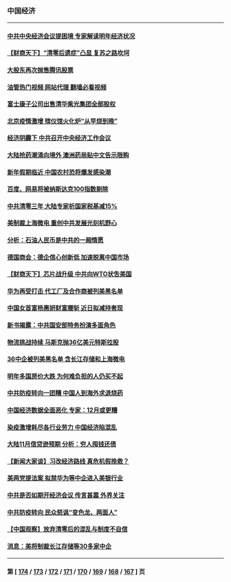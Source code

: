 ### 中国经济
---
#### [中共中央经济会议提困境 专家解读明年经济状况](../../pages/ncid283/n13886550.md?12180045) 
#### [【财商天下】“清零后遗症”凸显 复苏之路坎坷](../../pages/ncid283/n13886408.md?12180045) 
#### [大股东再次抛售腾讯股票](../../pages/ncid283/n13886363.md?12180045) 
#### [油管热门视频 网站代理 翻墙必看视频](http://138.2.39.72:81/youtube.html?epic-marker?12180045)
#### [富士康子公司出售清华紫光集团全部股权](../../pages/ncid283/n13886348.md?12180045) 
#### [北京疫情激增 殡仪馆火化炉“从早烧到晚”](../../pages/ncid283/n13886237.md?12180045) 
#### [经济阴霾下 中共召开中央经济工作会议](../../pages/ncid283/n13886283.md?12180045) 
#### [大陆抢药潮涌向境外 澳洲药局贴中文告示限购](../../pages/ncid283/n13886157.md?12180045) 
#### [新年假期临近 中国农村恐将爆发感染潮](../../pages/ncid283/n13886148.md?12180045) 
#### [百度、网易将被纳斯达克100指数剔除](../../pages/ncid283/n13886092.md?12180045) 
#### [中共清零三年 大陆专家析国家税基减15%](../../pages/ncid283/n13885819.md?12180045) 
#### [美制裁上海微电 重创中共发展光刻机野心](../../pages/ncid283/n13885811.md?12180045) 
#### [分析：石油人民币是中共的一厢情愿](../../pages/ncid283/n13885034.md?12180045) 
#### [德国商会：德企信心创新低 加速脱离中国市场](../../pages/ncid283/n13885710.md?12180045) 
#### [【财商天下】芯片战升级 中共向WTO状吿美国](../../pages/ncid283/n13885788.md?12180045) 
#### [华为再受打击 代工厂及合作商被列美黑名单](../../pages/ncid283/n13885714.md?12180045) 
#### [中国女首富杨惠妍财富腰斩 近日拟减持套现](../../pages/ncid283/n13885681.md?12180045) 
#### [新书揭露：中共国安部特务扮演多面角色](../../pages/ncid283/n13885682.md?12180045) 
#### [物流挑战持续 马斯克抛36亿美元特斯拉股](../../pages/ncid283/n13885513.md?12180045) 
#### [36中企被列美黑名单 含长江存储和上海微电](../../pages/ncid283/n13885591.md?12180045) 
#### [明年多国房价大跌 为何难负担的人仍买不起](../../pages/ncid283/n13885536.md?12180045) 
#### [中共防疫转向一团糟 中国人到海外求退烧药](../../pages/ncid283/n13885537.md?12180045) 
#### [中国经济数据全面恶化 专家：12月或更糟](../../pages/ncid283/n13885320.md?12180045) 
#### [染疫激增耗尽各行业劳力 中国经济陷混乱](../../pages/ncid283/n13884845.md?12180045) 
#### [大陆11月信贷逊预期 分析：穷人囤钱还债](../../pages/ncid283/n13884542.md?12180045) 
#### [【新闻大家谈】习改经济路线 真危机假挽救？](../../pages/ncid283/n13884814.md?12180045) 
#### [美两党提法案 拟禁华为等中企进入美银行业](../../pages/ncid283/n13884752.md?12180045) 
#### [中共是否如期开经济会议 传言甚嚣 外界关注](../../pages/ncid283/n13884808.md?12180045) 
#### [中共防疫转向 民众怒讽“变色龙、两面人”](../../pages/ncid283/n13884713.md?12180045) 
#### [【中国观察】放弃清零后的混乱与制度不自信](../../pages/ncid283/n13884523.md?12180045) 
#### [消息：美将制裁长江存储等30多家中企](../../pages/ncid283/n13884497.md?12180045) 

---
#### 第 [ [174](./174.md?12180045) / [173](./173.md?12180045) / [172](./172.md?12180045) / [171](./171.md?12180045) / [170](./170.md?12180045) / [169](./169.md?12180045) / [168](./168.md?12180045) / [167](./167.md?12180045) ] 页
